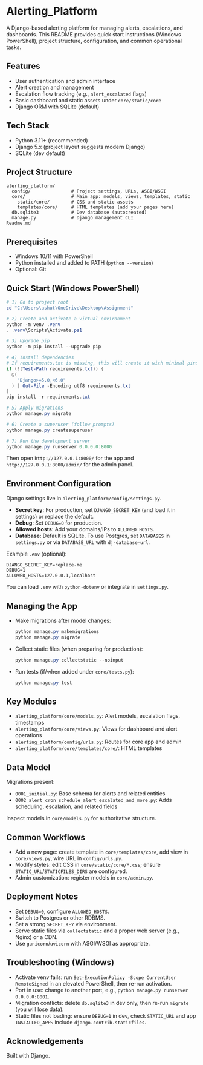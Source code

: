 # Alerting_Platform

A Django-based alerting platform for managing alerts, escalations, and dashboards. This README provides quick start instructions (Windows PowerShell), project structure, configuration, and common operational tasks.

## Features
- User authentication and admin interface
- Alert creation and management
- Escalation flow tracking (e.g., `alert_escalated` flags)
- Basic dashboard and static assets under `core/static/core`
- Django ORM with SQLite (default)

## Tech Stack
- Python 3.11+ (recommended)
- Django 5.x (project layout suggests modern Django)
- SQLite (dev default)

## Project Structure
```
alerting_platform/
  config/               # Project settings, URLs, ASGI/WSGI
  core/                 # Main app: models, views, templates, static
    static/core/        # CSS and static assets
    templates/core/     # HTML templates (add your pages here)
  db.sqlite3            # Dev database (autocreated)
  manage.py             # Django management CLI
Readme.md
```

## Prerequisites
- Windows 10/11 with PowerShell
- Python installed and added to PATH (`python --version`)
- Optional: Git

## Quick Start (Windows PowerShell)
```powershell
# 1) Go to project root
cd "C:\Users\ashut\OneDrive\Desktop\Assignment"

# 2) Create and activate a virtual environment
python -m venv .venv
. .venv\Scripts\Activate.ps1

# 3) Upgrade pip
python -m pip install --upgrade pip

# 4) Install dependencies
# If requirements.txt is missing, this will create it with minimal pins.
if (!(Test-Path requirements.txt)) {
  @(
    "Django>=5.0,<6.0"
  ) | Out-File -Encoding utf8 requirements.txt
}
pip install -r requirements.txt

# 5) Apply migrations
python manage.py migrate

# 6) Create a superuser (follow prompts)
python manage.py createsuperuser

# 7) Run the development server
python manage.py runserver 0.0.0.0:8000
```

Then open `http://127.0.0.1:8000/` for the app and `http://127.0.0.1:8000/admin/` for the admin panel.

## Environment Configuration
Django settings live in `alerting_platform/config/settings.py`.

- **Secret key**: For production, set `DJANGO_SECRET_KEY` (and load it in settings) or replace the default.
- **Debug**: Set `DEBUG=0` for production.
- **Allowed hosts**: Add your domains/IPs to `ALLOWED_HOSTS`.
- **Database**: Default is SQLite. To use Postgres, set `DATABASES` in `settings.py` or via `DATABASE_URL` with `dj-database-url`.

Example `.env` (optional):
```
DJANGO_SECRET_KEY=replace-me
DEBUG=1
ALLOWED_HOSTS=127.0.0.1,localhost
```
You can load `.env` with `python-dotenv` or integrate in `settings.py`.

## Managing the App
- Make migrations after model changes:
  ```powershell
  python manage.py makemigrations
  python manage.py migrate
  ```
- Collect static files (when preparing for production):
  ```powershell
  python manage.py collectstatic --noinput
  ```
- Run tests (if/when added under `core/tests.py`):
  ```powershell
  python manage.py test
  ```

## Key Modules
- `alerting_platform/core/models.py`: Alert models, escalation flags, timestamps
- `alerting_platform/core/views.py`: Views for dashboard and alert operations
- `alerting_platform/config/urls.py`: Routes for core app and admin
- `alerting_platform/core/templates/core/`: HTML templates

## Data Model
Migrations present:
- `0001_initial.py`: Base schema for alerts and related entities
- `0002_alert_cron_schedule_alert_escalated_and_more.py`: Adds scheduling, escalation, and related fields

Inspect models in `core/models.py` for authoritative structure.

## Common Workflows
- Add a new page: create template in `core/templates/core`, add view in `core/views.py`, wire URL in `config/urls.py`.
- Modify styles: edit CSS in `core/static/core/*.css`; ensure `STATIC_URL`/`STATICFILES_DIRS` are configured.
- Admin customization: register models in `core/admin.py`.

## Deployment Notes
- Set `DEBUG=0`, configure `ALLOWED_HOSTS`.
- Switch to Postgres or other RDBMS.
- Set a strong `SECRET_KEY` via environment.
- Serve static files via `collectstatic` and a proper web server (e.g., Nginx) or a CDN.
- Use `gunicorn`/`uvicorn` with ASGI/WSGI as appropriate.

## Troubleshooting (Windows)
- Activate venv fails: run `Set-ExecutionPolicy -Scope CurrentUser RemoteSigned` in an elevated PowerShell, then re-run activation.
- Port in use: change to another port, e.g., `python manage.py runserver 0.0.0.0:8001`.
- Migration conflicts: delete `db.sqlite3` in dev only, then re-run `migrate` (you will lose data).
- Static files not loading: ensure `DEBUG=1` in dev, check `STATIC_URL` and app `INSTALLED_APPS` include `django.contrib.staticfiles`.


## Acknowledgements
Built with Django.




